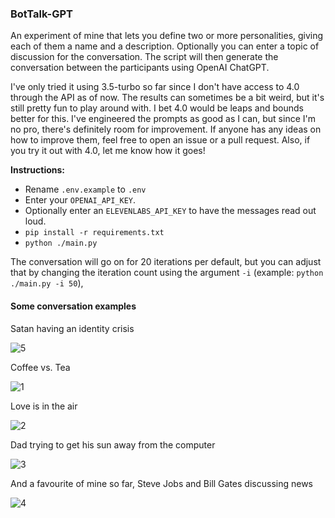 ### BotTalk-GPT

An experiment of mine that lets you define two or more personalities, giving each of them a name and a description. Optionally you can enter a topic of discussion for the conversation. The script will then generate the conversation between the participants using OpenAI ChatGPT.

I've only tried it using 3.5-turbo so far since I don't have access to 4.0 through the API as of now. The results can sometimes be a bit weird, but it's still pretty fun to play around with. I bet 4.0 would be leaps and bounds better for this. I've engineered the prompts as good as I can, but since I'm no pro, there's definitely room for improvement. If anyone has any ideas on how to improve them, feel free to open an issue or a pull request. Also, if you try it out with 4.0, let me know how it goes!

**Instructions:**
- Rename `.env.example` to `.env`
- Enter your `OPENAI_API_KEY`. 
- Optionally enter an `ELEVENLABS_API_KEY` to have the messages read out loud.
- `pip install -r requirements.txt`
- `python ./main.py`

The conversation will go on for 20 iterations per default, but you can adjust that by changing the iteration count using the argument `-i` (example: `python ./main.py -i 50`),

#### Some conversation examples

Satan having an identity crisis

![5](https://user-images.githubusercontent.com/19852554/234862040-2aa3c1e3-96dd-49d7-8487-f3f1b7aa2fa0.png)


Coffee vs. Tea

![1](https://user-images.githubusercontent.com/19852554/234594645-cadd8a1f-fe99-4bb5-b2a2-b88bde46594b.png)


Love is in the air

![2](https://user-images.githubusercontent.com/19852554/234594674-c311bd61-4c49-4ea7-b4e7-6b5a878a86e1.png)


Dad trying to get his sun away from the computer

![3](https://user-images.githubusercontent.com/19852554/234594682-72dfc590-c926-4767-99b8-add26f08046e.png)


And a favourite of mine so far, Steve Jobs and Bill Gates discussing news

![4](https://user-images.githubusercontent.com/19852554/234599980-b73af344-ee0c-40bb-a966-186ccc74022e.png)
